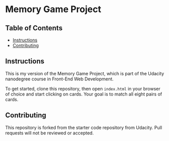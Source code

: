 # Memory Game Project

## Table of Contents

* [Instructions](#instructions)
* [Contributing](#contributing)

## Instructions

This is my version of the Memory Game Project, which is part of the Udacity nanodegree course in Front-End Web Development.

To get started, clone this repository, then open `index.html` in your browser of choice and start clicking on cards. Your goal is to match all eight pairs of cards.

## Contributing

This repository is forked from the starter code repository from Udacity. Pull requests will not be reviewed or accepted.

